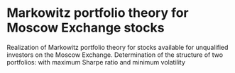 # Markowitz portfolio theory for Moscow Exchange stocks

Realization of Markowitz portfolio theory for stocks available for unqualified investors on the Moscow Exchange. Determination of the structure of two portfolios: with maximum Sharpe ratio and minimum volatility
